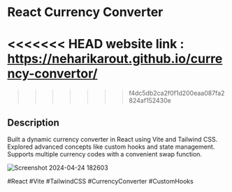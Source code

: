 # React Currency Converter
<<<<<<< HEAD
website link : https://neharikarout.github.io/currency-convertor/
=======
>>>>>>> f4dc5db2ca2f0f1d200eaa087fa2824af152430e

## Description
Built a dynamic currency converter in React using Vite and Tailwind CSS. Explored advanced concepts like custom hooks and state management. Supports multiple currency codes with a convenient swap function.

![Screenshot 2024-04-24 182603](https://github.com/neharikarout/DSA/assets/144371961/68406ed2-7ef3-4e21-a28f-30f5acf1e437)


#React #Vite #TailwindCSS #CurrencyConverter #CustomHooks
